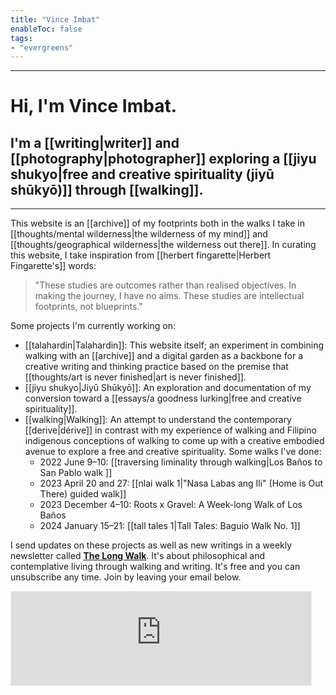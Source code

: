 ```yaml
---
title: "Vince Imbat"
enableToc: false
tags:
- "evergreens"
---
```


***

# Hi, I'm Vince Imbat.

## I'm a [[writing|writer]] and [[photography|photographer]] exploring a [[jiyu shukyo|free and creative spirituality (jiyū shūkyō)]] through [[walking]].

***

This website is an [[archive]] of my footprints both in the walks I take in [[thoughts/mental wilderness|the wilderness of my mind]] and [[thoughts/geographical wilderness|the wilderness out there]]. In curating this website, I take inspiration from [[herbert fingarette|Herbert Fingarette's]] words:

>"These studies are outcomes rather than realised objectives. In making the journey, I have no aims. These studies are intellectual footprints, not blueprints."

Some projects I'm currently working on:

- [[talahardin|Talahardin]]: This website itself; an experiment in combining walking with an [[archive]] and a digital garden as a backbone for a creative writing and thinking practice based on the premise that [[thoughts/art is never finished|art is never finished]].
- [[jiyu shukyo|Jiyū Shūkyō]]: An exploration and documentation of my conversion toward a [[essays/a goodness lurking|free and creative spirituality]].
- [[walking|Walking]]: An attempt to understand the contemporary [[derive|dérive]] in contrast with my experience of walking and Filipino indigenous conceptions of walking to come up with a creative embodied avenue to explore a free and creative spirituality. Some walks I've done:
	- 2022 June 9–10: [[traversing liminality through walking|Los Baños to San Pablo walk ]]
	- 2023 April 20 and 27: [[nlai walk 1|"Nasa Labas ang Ili" (Home is Out There) guided walk]]
	- 2023 December 4–10: Roots x Gravel: A Week-long Walk of Los Baños
	- 2024 January 15–21: [[tall tales 1|Tall Tales: Baguio Walk No. 1]]

I send updates on these projects as well as new writings in a weekly newsletter called [**The Long Walk**](/tags/tlw). It's about philosophical and contemplative living through walking and writing. It's free and you can unsubscribe any time. Join by leaving your email below.

<iframe src="https://vinceimbat.substack.com/embed" width="480" height="150" style="border:1px solid #EEE; background:white;" frameborder="0" scrolling="no"></iframe>